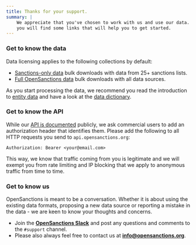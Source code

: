 ```yaml
---
title: Thanks for your support.
summary: |
    We appreciate that you've chosen to work with us and use our data. Below
    you will find some links that will help you to get started.
---
```


### Get to know the data

Data licensing applies to the following collections by default: 

* [Sanctions-only data](/datasets/sanctions/) bulk downloads with data from 25+ sanctions lists.
* [Full OpenSanctions data](/datasets/default/) bulk downloads with all data sources.

As you start processing the data, we recommend you read the introduction to [entity data](/docs/entities/) and have a look at the [data dictionary](/reference/).

### Get to know the API

While our [API is documented](/docs/api/) publicly, we ask commercial users to add an authorization header that identifies them. Please add the following to all HTTP requests you send to `api.opensanctions.org`:

```
Authorization: Bearer <your@email.com>
```

This way, we know that traffic coming from you is legitimate and we will exempt you from rate limiting and IP blocking that we apply to anonymous traffic from time to time.

### Get to know us

OpenSanctions is meant to be a conversation. Whether it is about using the existing data formats, proposing a new data source or reporting a mistake in the data - we are keen to know your thoughts and concerns.

* Join the **[OpenSanctions Slack](https://bit.ly/osa-slack)** and post any questions and comments to the `#support` channel.
* Please also always feel free to contact us at **info@opensanctions.org**.
